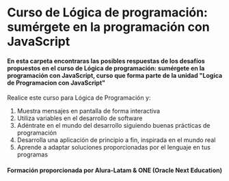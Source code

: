 # Curso de Lógica de programación: sumérgete en la programación con JavaScript

#### En esta carpeta encontraras las posibles respuestas de los desafíos propuestos en el curso de Lógica de programación: sumérgete en la programación con JavaScript, curso que forma parte de la unidad "Logica de Programacion con JavaScript" 

Realice este curso para Lógica de Programación y:
1. Muestra mensajes en pantalla de forma interactiva
2. Utiliza variables en el desarrollo de software
3. Adéntrate en el mundo del desarrollo siguiendo buenas prácticas de programación
4. Desarrolla una aplicación de principio a fin, inspirada en el mundo real
5. Aprende a adaptar soluciones proporcionadas por el lenguaje en tus programas


#### Formación proporcionada por Alura-Latam & ONE (Oracle Next Education)